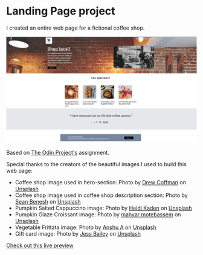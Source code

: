 # Landing Page project

I created an entire web page for a fictional coffee shop.

![Coffee shop landing page](./images/preview-image.png)

Based on [The Odin Project's](https://www.theodinproject.com/paths/foundations/courses/foundations/lessons/landing-page) assignment.

Special thanks to the creators of the beautiful images I used to build this web page:

- Coffee shop image used in hero-section: Photo by <a href="https://unsplash.com/@drewcoffman?utm_source=unsplash&utm_medium=referral&utm_content=creditCopyText">Drew Coffman</a> on <a href="https://unsplash.com/s/photos/coffee-shop?utm_source=unsplash&utm_medium=referral&utm_content=creditCopyText">Unsplash</a>
- Coffee shop image used in coffee shop description section: Photo by <a href="https://unsplash.com/@seanbenesh?utm_source=unsplash&utm_medium=referral&utm_content=creditCopyText">Sean Benesh</a> on <a href="https://unsplash.com/s/photos/coffee-house?utm_source=unsplash&utm_medium=referral&utm_content=creditCopyText">Unsplash</a>
- Pumpkin Salted Cappuccino image: Photo by <a href="https://unsplash.com/@infinitexplorer?utm_source=unsplash&utm_medium=referral&utm_content=creditCopyText">Heidi Kaden</a> on <a href="https://unsplash.com/s/photos/pumpkin-latte?utm_source=unsplash&utm_medium=referral&utm_content=creditCopyText">Unsplash</a>
- Pumpkin Glaze Croissant image: Photo by <a href="https://unsplash.com/@mahyarmotebassem?utm_source=unsplash&utm_medium=referral&utm_content=creditCopyText">mahyar motebassem</a> on <a href="https://unsplash.com/s/photos/croissant?utm_source=unsplash&utm_medium=referral&utm_content=creditCopyText">Unsplash</a>
- Vegetable Frittata image: Photo by <a href="https://unsplash.com/@anshu18?utm_source=unsplash&utm_medium=referral&utm_content=creditCopyText">Anshu A</a> on <a href="https://unsplash.com/s/photos/vegetable-frittata?utm_source=unsplash&utm_medium=referral&utm_content=creditCopyText">Unsplash</a>
- Gift card image: Photo by <a href="https://unsplash.com/@jessbaileydesigns?utm_source=unsplash&utm_medium=referral&utm_content=creditCopyText">Jess Bailey</a> on <a href="https://unsplash.com/s/photos/gift-card?utm_source=unsplash&utm_medium=referral&utm_content=creditCopyText">Unsplash</a>

[Check out this live preview](https://nskills-lab.github.io/landing-page/)
